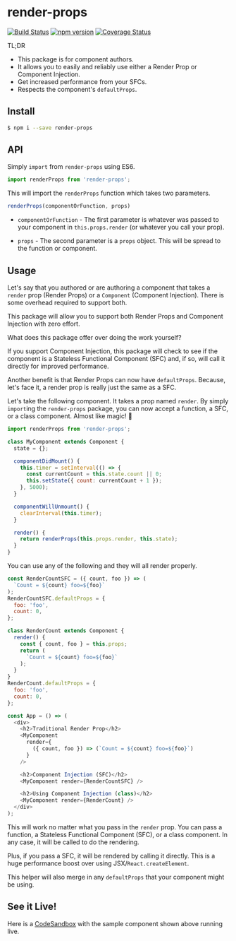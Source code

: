 # render-props
[![Build Status](https://travis-ci.org/donavon/render-props.svg?branch=master)](https://travis-ci.org/donavon/render-props)
[![npm version](https://img.shields.io/npm/v/render-props.svg)](https://www.npmjs.com/package/render-props)
[![Coverage Status](https://coveralls.io/repos/github/donavon/render-props/badge.svg?branch=master)](https://coveralls.io/github/donavon/render-props?branch=master)

TL;DR

* This package is for component authors.
* It allows you to easily and reliably use either a Render Prop or Component Injection.
* Get increased performance from your SFCs.
* Respects the component's `defaultProps`.

## Install
```bash
$ npm i --save render-props
```

## API

Simply `import` from `render-props` using ES6.

```js
import renderProps from 'render-props';
```

This will import the `renderProps` function which takes two parameters.

```js
renderProps(componentOrFunction, props)
```

* `componentOrFunction` - The first parameter is whatever was passed
to your component in `this.props.render` (or whatever you call your prop).

* `props` - The second parameter is a `props` object.
This will be spread to the function or component.

## Usage

Let's say that you authored or are authoring a component that takes a `render` prop (Render Props)
or a `Component` (Component Injection). There is some overhead required to support both.

This package will allow you to support both Render Props and Component Injection with zero effort.

What does this package offer over doing the work yourself?

If you support Component Injection, this package will check to see if the component
is a Stateless Functional Component (SFC) and, if so, will call it directly
for improved performance.

Another benefit is that Render Props can now have `defaultProps`. 
Because, let's face it, a render prop is really just the same as a SFC.


Let's take the following component. It takes a prop named `render`.
By simply `import`ing the `render-props` package, you can now
accept a function, a SFC, or a class component. 
Almost like magic! 🎩

```js
import renderProps from 'render-props';

class MyComponent extends Component {
  state = {};

  componentDidMount() {
    this.timer = setInterval(() => {
      const currentCount = this.state.count || 0;
      this.setState({ count: currentCount + 1 });
    }, 5000);
  }

  componentWillUnmount() {
    clearInterval(this.timer);
  }

  render() {
    return renderProps(this.props.render, this.state);
  }
}
```

You can use any of the following and they will all render properly.

```js
const RenderCountSFC = ({ count, foo }) => ( 
  `Count = ${count} foo=${foo}`
);
RenderCountSFC.defaultProps = {
  foo: 'foo',
  count: 0,
};

class RenderCount extends Component {
  render() {
    const { count, foo } = this.props;
    return (
      `Count = ${count} foo=${foo}`
    );
  }
}
RenderCount.defaultProps = {
  foo: 'foo',
  count: 0,
};

const App = () => (
  <div>
    <h2>Traditional Render Prop</h2>
    <MyComponent
      render={
        ({ count, foo }) => (`Count = ${count} foo=${foo}`)
      }
    />

    <h2>Component Injection (SFC)</h2>
    <MyComponent render={RenderCountSFC} />

    <h2>Using Component Injection (class)</h2>
    <MyComponent render={RenderCount} />
  </div>
);
```

This will work no matter what you pass in the `render` prop.
You can pass a function, a Stateless Functional Component (SFC), or a class component.
In any case, it will be called to do the rendering.

Plus, if you pass a SFC, it will be rendered by calling it directly.
This is a huge performance boost over using JSX/`React.createElement`.

This helper will also merge in any `defaultProps` that your component might be using.

## See it Live!

Here is a [CodeSandbox](https://codesandbox.io/s/32lz3w3wom)
with the sample component shown above running live.
